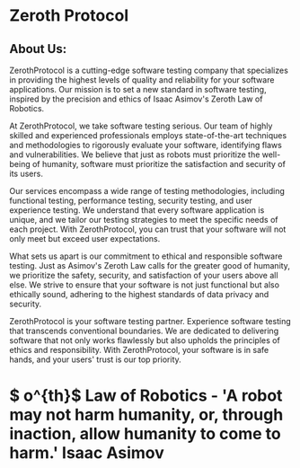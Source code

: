 # Zeroth Protocol

## About Us:
 ZerothProtocol is a cutting-edge software testing company that specializes in providing the highest levels of quality and reliability for your software applications. Our mission is to set a new standard in software testing, inspired by the precision and ethics of Isaac Asimov's Zeroth Law of Robotics.

At ZerothProtocol, we take software testing serious. Our team of highly skilled and experienced professionals employs state-of-the-art techniques and methodologies to rigorously evaluate your software, identifying flaws and vulnerabilities. We believe that just as robots must prioritize the well-being of humanity, software must prioritize the satisfaction and security of its users.

Our services encompass a wide range of testing methodologies, including functional testing, performance testing, security testing, and user experience testing. We understand that every software application is unique, and we tailor our testing strategies to meet the specific needs of each project. With ZerothProtocol, you can trust that your software will not only meet but exceed user expectations.

What sets us apart is our commitment to ethical and responsible software testing. Just as Asimov's Zeroth Law calls for the greater good of humanity, we prioritize the safety, security, and satisfaction of your users above all else. We strive to ensure that your software is not just functional but also ethically sound, adhering to the highest standards of data privacy and security.

 ZerothProtocol is your software testing partner. Experience software testing that transcends conventional boundaries. We are dedicated to delivering software that not only works flawlessly but also upholds the principles of ethics and responsibility. With ZerothProtocol, your software is in safe hands, and your users' trust is our top priority.

 # $  o^{th}$  Law of Robotics - 'A robot may not harm humanity, or, through inaction, allow humanity to come to harm.' Isaac Asimov


 <!-- ![20230127_114420.jpg](20230127_114420.jpg) -->
